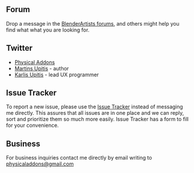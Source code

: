 
## Forum
Drop a message in the [BlenderArtists forums](https://blenderartists.org/t/physical-starlight-and-atmosphere-addon-for-2-8-v1-1/1185314),
and others might help you find what what you are looking for.


## Twitter

- [Physical Addons](https://twitter.com/PhysicalAddons)
- [Martins Upitis](https://twitter.com/_martinsh) - author
- [Karlis Upitis](https://twitter.com/_karlisup) - lead UX programmer

## Issue Tracker
 
To report a new issue, please use the [Issue Tracker](https://github.com/PhysicalAddons/physical-starlight-and-atmosphere/issues)
instead of messaging me directly. This assures that all issues are in one place and we can reply, sort and prioritize
them so much more easily. Issue Tracker has a form to fill for your convenience.
 
## Business
 
For business inquiries contact me directly by email writing to [physicaladdons@gmail.com](mailto:physicaladdons@gmail.com)

